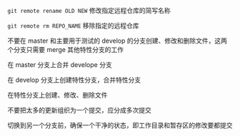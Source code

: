 
```git remote rename OLD NEW``` 修改指定远程仓库的简写名称

```git remote rm REPO_NAME``` 移除指定的远程仓库

不要在 master 和主要用于测试的 develop 的分支创建、修改和删除文件，这两个分支只需要 merge 其他特性分支的工作

在 master 分支上合并 develope 分支

在 develop 分支上创建特性分支，合并特性分支

在特性分支上创建、修改、删除文件

不要把太多的更新组织为一个提交，应分成多次提交

切换到另一个分支前，确保一个干净的状态，即工作目录和暂存区的修改要都提交
